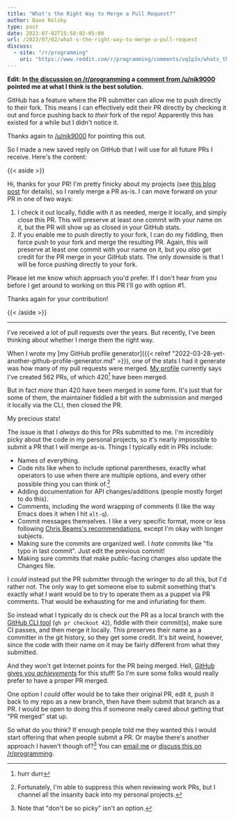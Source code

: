 ```yaml
---
title: "What's the Right Way to Merge a Pull Request?"
author: Dave Rolsky
type: post
date: 2022-07-02T15:58:02-05:00
url: /2022/07/02/what-s-the-right-way-to-merge-a-pull-request
discuss:
  - site: "/r/programming"
    uri: "https://www.reddit.com/r/programming/comments/vq1p3x/whats_the_right_way_to_merge_a_pull_request/"
---
```


**Edit: In
[the discussion on /r/programming](https://www.reddit.com/r/programming/comments/vq1p3x/whats_the_right_way_to_merge_a_pull_request/)
a
[comment from /u/nik9000](https://www.reddit.com/r/programming/comments/vq1p3x/comment/ien5oaw/?utm_source=share&utm_medium=web2x&context=3)
pointed me at what I think is the best solution.**

GitHub has a feature where the PR submitter can allow me to push directly to their fork. This means
I can effectively edit their PR directly by checking it out and force pushing back to _their_ fork
of the repo! Apparently this has existed for a while but I didn't notice it.

Thanks again to [/u/nik9000](https://www.reddit.com/user/nik9000/) for pointing this out.

So I made a new saved reply on GitHub that I will use for all future PRs I receive. Here's the
content:

{{< aside >}}

Hi, thanks for your PR! I'm pretty finicky about my projects (see
[this blog post](https://blog.urth.org/2022/07/02/what-s-the-right-way-to-merge-a-pull-request/) for
details), so I rarely merge a PR as-is. I can move forward on your PR in one of two ways:

1. I check it out locally, fiddle with it as needed, merge it locally, and simply close this PR.
   This will preserve at least one commit with your name on it, but the PR will show up as closed in
   your GitHub stats.
2. If you enable me to push directly to your fork, I can do my fiddling, then force push to your
   fork and merge the resulting PR. Again, this will preserve at least one commit with your name on
   it, but you _also_ get credit for the PR merge in your GitHub stats. The only downside is that I
   will be force pushing directly to your fork.

Please let me know which approach you'd prefer. If I don't hear from you before I get around to
working on this PR I'll go with option #1.

Thanks again for your contribution!

{{< /aside >}}

---

I've received a lot of pull requests over the years. But recently, I've been thinking about whether
I merge them the right way.

When I wrote my [my GitHub profile generator]({{< relref
"2022-03-28-yet-another-github-profile-generator.md" >}}), one of the stats I had it generate was how
many of my pull requests were merged. [My profile](https://github.com/autarch) currently says I've created
562 PRs, of which 420[^1] have been merged.

But in fact _more_ than 420 have been merged in some form. It's just that for some of them, the
maintainer fiddled a bit with the submission and merged it locally via the CLI, then closed the PR.

My precious stats!

The issue is that I _always_ do this for PRs submitted to me. I'm incredibly picky about the code in
my personal projects, so it's nearly impossible to submit a PR that I will merge as-is. Things I
typically edit in PRs include:

- Names of everything.
- Code nits like when to include optional parentheses, exactly what operators to use when there are
  multiple options, and every other possible thing you can think of.[^2]
- Adding documentation for API changes/additions (people mostly forget to do this).
- Comments, including the word wrapping of comments (I like the way Emacs does it when I hit
  `alt-q`).
- Commit messages themselves. I like a very specific format, more or less following
  [Chris Beams's recommendations](https://cbea.ms/git-commit/), except I'm okay with longer
  subjects.
- Making sure the commits are organized well. I _hate_ commits like "fix typo in last commit". Just
  edit the previous commit!
- Making sure commits that make public-facing changes also update the Changes file.

I _could_ instead put the PR submitter through the wringer to do all this, but I'd rather not. The
only way to get someone else to submit something that's exactly what I want would be to try to
operate them as a puppet via PR comments. That would be exhausting for me and infuriating for them.

So instead what I typically do is check out the PR as a local branch with the
[GitHub CLI tool](https://cli.github.com/) (`gh pr checkout 42`), fiddle with their commit(s), make
sure CI passes, and then merge it locally. This preserves their name as a committer in the git
history, so they get some credit. It's bit weird, however, since the code with their name on it may
be fairly different from what they submitted.

And they won't get Internet points for the PR being merged. Hell,
[GitHub gives you _achievements_](https://github.blog/2022-06-09-introducing-achievements-recognizing-the-many-stages-of-a-developers-coding-journey/)
for this stuff! So I'm sure some folks would really prefer to have a proper PR merged.

One option I _could_ offer would be to take their original PR, edit it, push it back to my repo as a
new branch, then have them submit that branch as a PR. I would be open to doing this if someone
really cared about getting that "PR merged" stat up.

So what do you think? If enough people told me they wanted this I would start offering that when
people submit a PR. Or maybe there's another approach I haven't though of?[^3] You can
[email me](mailto:autarch@urth.org) or
[discuss this on /r/programming](https://www.reddit.com/r/programming/comments/vq1p3x/whats_the_right_way_to_merge_a_pull_request/).

[^1]: hurr durr

[^2]:
    Fortunately, I'm able to suppress this when reviewing work PRs, but I channel all the insanity
    back into my personal projects.

[^3]: Note that "don't be so picky" isn't an option.
